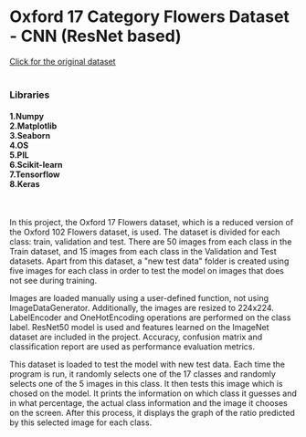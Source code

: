 # Oxford 17 Category Flowers Dataset - CNN (ResNet based)

[Click for the original dataset](https://www.robots.ox.ac.uk/~vgg/data/flowers/17/)
<br>
<br>
### Libraries 
#### 1.Numpy <br> 2.Matplotlib <br> 3.Seaborn <br> 4.OS <br> 5.PIL <br> 6.Scikit-learn <br> 7.Tensorflow <br> 8.Keras
<br>

In this project, the Oxford 17 Flowers dataset, which is a reduced version of the Oxford 102 Flowers dataset, is used. The dataset is divided for each class: train, validation and test. There are 50 images from each class in the Train dataset, and 15 images from each class in the Validation and Test datasets. Apart from this dataset, a "new test data" folder is created using five images for each class in order to test the model on images that does not see during training.

Images are loaded manually using a user-defined function, not using ImageDataGenerator. Additionally, the images are resized to 224x224. LabelEncoder and OneHotEncoding operations are performed on the class label. ResNet50 model is used and features learned on the ImageNet dataset are included in the project. Accuracy, confusion matrix and classification report are used as performance evaluation metrics.

This dataset is loaded to test the model with new test data. Each time the program is run, it randomly selects one of the 17 classes and randomly selects one of the 5 images in this class. It then tests this image which is chosed on the model. It prints the information on which class it guesses and in what percentage, the actual class information and the image it chooses on the screen. After this process, it displays the graph of the ratio predicted by this selected image for each class.

